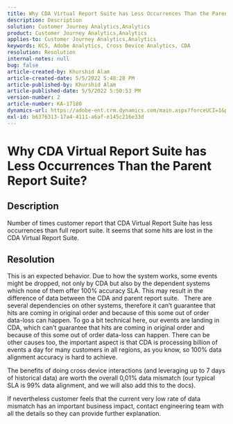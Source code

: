 ```yaml
---
title: Why CDA Virtual Report Suite has Less Occurrences Than the Parent Report Suite?
description: Description
solution: Customer Journey Analytics,Analytics
product: Customer Journey Analytics,Analytics
applies-to: Customer Journey Analytics,Analytics
keywords: KCS, Adobe Analytics, Cross Device Analytics, CDA
resolution: Resolution
internal-notes: null
bug: false
article-created-by: Khurshid Alam
article-created-date: 5/5/2022 5:48:28 PM
article-published-by: Khurshid Alam
article-published-date: 5/5/2022 5:50:53 PM
version-number: 2
article-number: KA-17180
dynamics-url: https://adobe-ent.crm.dynamics.com/main.aspx?forceUCI=1&pagetype=entityrecord&etn=knowledgearticle&id=d68d7791-9bcc-ec11-a7b5-6045bd00dbbc
exl-id: b6376313-17a4-4111-a6af-e145c216e33d
---
```

# Why CDA Virtual Report Suite has Less Occurrences Than the Parent Report Suite?

## Description


Number of times customer report that CDA Virtual Report Suite has less occurrences than full report suite. It seems that some hits are lost in the CDA Virtual Report Suite.


## Resolution


This is an expected behavior. Due to how the system works, some events might be dropped, not only by CDA but also by the dependent systems which none of them offer 100% accuracy SLA. This may result in the difference of data between the CDA and parent report suite.
  
 There are several dependencies on other systems, therefore it can’t guarantee that hits are coming in original order and because of this some out of order data-loss can happen. To go a bit technical here, our events are landing in CDA, which can’t guarantee that hits are coming in original order and because of this some out of order data-loss can happen. There can be other causes too, the important aspect is that CDA is processing billion of events a day for many customers in all regions, as you know, so 100% data alignment accuracy is hard to achieve.

 The benefits of doing cross device interactions (and leveraging up to 7 days of historical data) are worth the overall 0,01% data mismatch (our typical SLA is 99% data alignment, and we will also add this to the docs).

 If nevertheless customer feels that the current very low rate of data mismatch has an important business impact, contact engineering team with all the details so they can provide further explanation.
